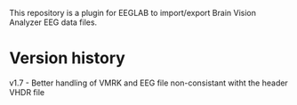 This repository is a plugin for EEGLAB to import/export
Brain Vision Analyzer EEG data files.

# Version history
v1.7 - Better handling of VMRK and EEG file non-consistant witht the header VHDR file
